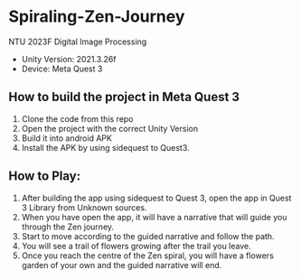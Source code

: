 # Spiraling-Zen-Journey
 NTU 2023F Digital Image Processing
   - Unity Version: 2021.3.26f
   - Device: Meta Quest 3

## How to build the project in Meta Quest 3
1. Clone the code from this repo
2. Open the project with the correct Unity Version
3. Build it into android APK
4. Install the APK by using sidequest to Quest3.

## How to Play:
1. After building the app using sidequest to Quest 3, open the app in Quest 3 Library from Unknown sources.
2. When you have open the app, it will have a narrative that will guide you through the Zen journey.
3. Start to move according to the guided narrative and follow the path.
4. You will see a trail of flowers growing after the trail you leave.
5. Once you reach the centre of the Zen spiral, you will have a flowers garden of your own and the guided narrative will end.
